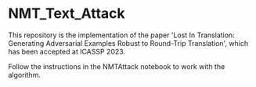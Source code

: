 # NMT_Text_Attack
This repository is the implementation of the paper 'Lost In Translation: Generating Adversarial Examples Robust to Round-Trip Translation', which has been accepted at ICASSP 2023.

Follow the instructions in the NMTAttack notebook to work with the algorithm.
